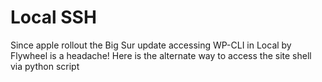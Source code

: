 # Local SSH
Since apple rollout the Big Sur update accessing WP-CLI in Local by Flywheel is a headache! Here is the alternate way to access the site shell via python script
